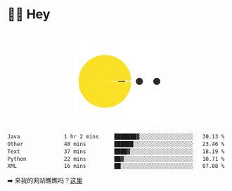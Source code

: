 
# 👋🏻 Hey
<div align="center">
	<br>
	<img src="https://raw.githubusercontent.com/Aniket965/Aniket965/master/pacman.svg?sanitize=true" width="200" height="200">
	<br>
</div>

<!--START_SECTION:waka-->

```txt
Java              1 hr 2 mins     ███████▓░░░░░░░░░░░░░░░░░   30.13 %
Other             48 mins         ██████░░░░░░░░░░░░░░░░░░░   23.46 %
Text              37 mins         ████▓░░░░░░░░░░░░░░░░░░░░   18.19 %
Python            22 mins         ██▓░░░░░░░░░░░░░░░░░░░░░░   10.71 %
XML               16 mins         ██░░░░░░░░░░░░░░░░░░░░░░░   07.88 %
```

<!--END_SECTION:waka-->

 ➡️  来我的网站瞧瞧吗？[这里](https://www.shaolongfei.com)
